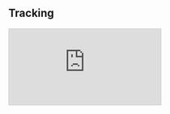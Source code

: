 ## Tracking

<iframe class="clickup-embed" src="https://share.clickup.com/b/h/6-52517734-2/9e783e689d326af" frameborder="0" onmousewheel="" style="background: transparent; border: 1px solid #ccc;"></iframe>